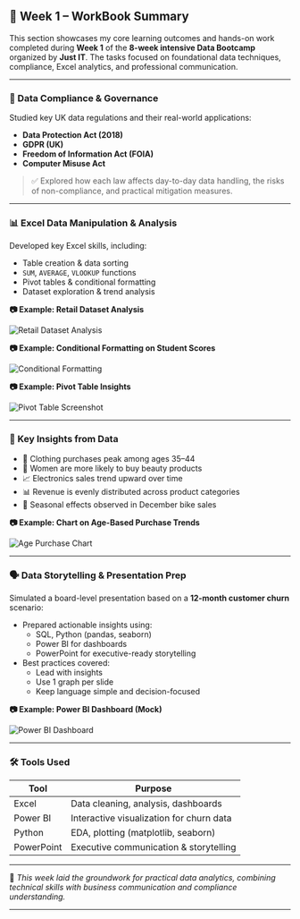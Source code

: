 ## 📘 Week 1 – WorkBook Summary

This section showcases my core learning outcomes and hands-on work completed during **Week 1** of the **8-week intensive Data Bootcamp** organized by **Just IT**. The tasks focused on foundational data techniques, compliance, Excel analytics, and professional communication.

---

### 🔐 Data Compliance & Governance

Studied key UK data regulations and their real-world applications:

- **Data Protection Act (2018)**
- **GDPR (UK)**
- **Freedom of Information Act (FOIA)**
- **Computer Misuse Act**

> ✅ Explored how each law affects day-to-day data handling, the risks of non-compliance, and practical mitigation measures.

---

### 📊 Excel Data Manipulation & Analysis

Developed key Excel skills, including:

- Table creation & data sorting  
- `SUM`, `AVERAGE`, `VLOOKUP` functions  
- Pivot tables & conditional formatting  
- Dataset exploration & trend analysis

**📷 Example: Retail Dataset Analysis**

![Retail Dataset Analysis](images/week1_retail_excel.png)

**📷 Example: Conditional Formatting on Student Scores**

![Conditional Formatting](images/week1_student_scores.png)

**📷 Example: Pivot Table Insights**

![Pivot Table Screenshot](images/week1_pivot_table.png)

---

### 🧠 Key Insights from Data

- 👗 Clothing purchases peak among ages 35–44  
- 💄 Women are more likely to buy beauty products  
- 📈 Electronics sales trend upward over time  
- 📊 Revenue is evenly distributed across product categories  
- 🔁 Seasonal effects observed in December bike sales

**📷 Example: Chart on Age-Based Purchase Trends**

![Age Purchase Chart](images/week1_age_chart.png)

---

### 🗣️ Data Storytelling & Presentation Prep

Simulated a board-level presentation based on a **12-month customer churn** scenario:

- Prepared actionable insights using:
  - SQL, Python (pandas, seaborn)
  - Power BI for dashboards
  - PowerPoint for executive-ready storytelling
- Best practices covered:
  - Lead with insights
  - Use 1 graph per slide
  - Keep language simple and decision-focused

**📷 Example: Power BI Dashboard (Mock)**

![Power BI Dashboard](images/week1_powerbi_dashboard.png)

---

### 🛠️ Tools Used

| Tool      | Purpose                                 |
|-----------|------------------------------------------|
| Excel     | Data cleaning, analysis, dashboards      |
| Power BI  | Interactive visualization for churn data |
| Python    | EDA, plotting (matplotlib, seaborn)      |
| PowerPoint| Executive communication & storytelling   |

---

📌 *This week laid the groundwork for practical data analytics, combining technical skills with business communication and compliance understanding.*

---

